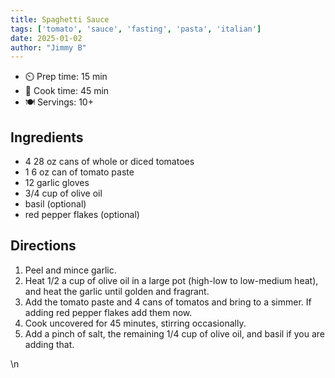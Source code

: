 ```yaml
---
title: Spaghetti Sauce
tags: ['tomato', 'sauce', 'fasting', 'pasta', 'italian']
date: 2025-01-02
author: "Jimmy B"
---
```




- ⏲️ Prep time: 15 min
- 🍳 Cook time: 45 min
- 🍽️ Servings: 10+

## Ingredients

- 4 28 oz cans of whole or diced tomatoes
- 1 6 oz can of tomato paste
- 12 garlic gloves
- 3/4 cup of olive oil
- basil (optional)
- red pepper flakes (optional)

## Directions

1. Peel and mince garlic.
2. Heat 1/2 a cup of olive oil in a large pot (high-low to low-medium heat), and heat the garlic until golden and fragrant.
3. Add the tomato paste and 4 cans of tomatos and bring to a simmer. If adding red pepper flakes add them now.
4. Cook uncovered for 45 minutes, stirring occasionally.
5. Add a pinch of salt, the remaining 1/4 cup of olive oil, and basil if you are adding that.

\n
